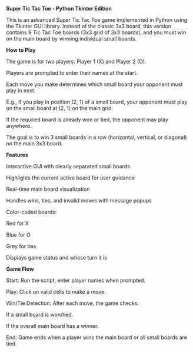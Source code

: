 **Super Tic Tac Toe - Python Tkinter Edition**

This is an advanced Super Tic Tac Toe game implemented in Python using the Tkinter GUI library. Instead of the classic 3x3 board, this version contains 9 Tic Tac Toe boards (3x3 grid of 3x3 boards), and you must win on the main board by winning individual small boards.


**How to Play**

The game is for two players: Player 1 (X) and Player 2 (O).

Players are prompted to enter their names at the start.

Each move you make determines which small board your opponent must play in next.

E.g., If you play in position (2, 1) of a small board, your opponent must play on the small board at (2, 1) on the main grid.

If the required board is already won or tied, the opponent may play anywhere.

The goal is to win 3 small boards in a row (horizontal, vertical, or diagonal) on the main 3x3 board.


**Features**

Interactive GUI with clearly separated small boards

Highlights the current active board for user guidance

Real-time main board visualization

Handles wins, ties, and invalid moves with message popups

Color-coded boards:

Red for X

Blue for O

Grey for ties

Displays game status and whose turn it is


**Game Flow**

Start: Run the script, enter player names when prompted.

Play: Click on valid cells to make a move.

Win/Tie Detection: After each move, the game checks:

If a small board is won/tied.

If the overall main board has a winner.

End: Game ends when a player wins the main board or all small boards are tied.
